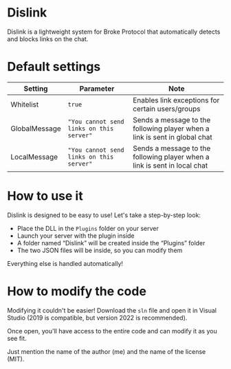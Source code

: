 # Dislink
Dislink is a lightweight system for Broke Protocol that automatically detects and blocks links on the chat.

# Default settings

| Setting        | Parameter        | Note                                             |
|----------------|------------------|--------------------------------------------------|
| Whitelist      | `true`             | Enables link exceptions for certain users/groups |
| GlobalMessage  | `"You cannot send links on this server" `     | Sends a message to the following player when a link is sent in global chat |
| LocalMessage   | `"You cannot send links on this server" `     | Sends a message to the following player when a link is sent in local chat    |

# How to use it 
Dislink is designed to be easy to use! Let's take a step-by-step look:

- Place the DLL in the `Plugins` folder on your server
- Launch your server with the plugin inside
- A folder named “Dislink” will be created inside the “Plugins” folder
- The two JSON files will be inside, so you can modify them

Everything else is handled automatically!

# How to modify the code
Modifying it couldn't be easier! Download the `sln` file and open it in Visual Studio (2019 is compatible, but version 2022 is recommended).

Once open, you'll have access to the entire code and can modify it as you see fit.

Just mention the name of the author (me) and the name of the license (MIT).

